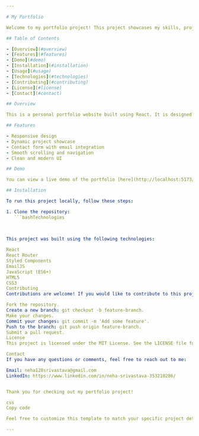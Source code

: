 ```yaml
---

# My Portfolio

Welcome to my portfolio project! This project showcases my skills, projects, and experience using React.

## Table of Contents

- [Overview](#overview)
- [Features](#features)
- [Demo](#demo)
- [Installation](#installation)
- [Usage](#usage)
- [Technologies](#technologies)
- [Contributing](#contributing)
- [License](#license)
- [Contact](#contact)

## Overview

This is a personal portfolio website built using React. It is designed to highlight my skills, projects, and experience as a developer. The portfolio includes sections for my bio, skills, projects, and contact information.

## Features

- Responsive design
- Dynamic project showcase
- Contact form with email integration
- Smooth scrolling and navigation
- Clean and modern UI

## Demo

You can view a live demo of the portfolio [here](http://localhost:5173/).

## Installation

To run this project locally, follow these steps:

1. Clone the repository:
   ```bashTechnologies
   

   
This project was built using the following technologies:

React
React Router
Styled Components
EmailJS
JavaScript (ES6+)
HTML5
CSS3
Contributing
Contributions are welcome! If you would like to contribute to this project, please follow these steps:

Fork the repository.
Create a new branch: git checkout -b feature-branch.
Make your changes.
Commit your changes: git commit -m 'Add some feature'.
Push to the branch: git push origin feature-branch.
Submit a pull request.
License
This project is licensed under the MIT License. See the LICENSE file for details.

Contact
If you have any questions or comments, feel free to reach out to me:

Email: neha128srivastava@gmail.com
LinkedIn: https://www.linkedin.com/in/neha-srivastava-353210286/


Thank you for checking out my portfolio project!

css
Copy code

Feel free to customize this template to match your specific project details and preferences.

---
```







   

   
